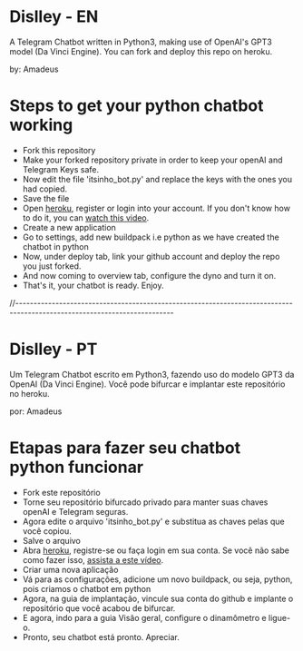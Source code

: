 # Dislley - EN

A Telegram Chatbot written in Python3, making use of OpenAI's GPT3 model (Da Vinci Engine). You can fork and deploy this repo on heroku.

by: Amadeus 

# Steps to get your python chatbot working
- Fork this repository 
- Make your forked repository private in order to keep your openAI and Telegram Keys safe.
- Now edit the file 'itsinho_bot.py' and replace the keys with the ones you had copied.
- Save the file
- Open <a href='https://dashboard.heroku.com'>heroku</a>, register or login into your account. If you don't know how to do it, you can <a href='https://youtu.be/uFWd9ivmuUI'>watch this video</a>.
- Create a new application
- Go to settings, add new buildpack i.e python as we have created the chatbot in python
- Now, under deploy tab, link your github account and deploy the repo you just forked.
- And now coming to overview tab, configure the dyno and turn it on.
- That's it, your chatbot is ready. Enjoy.

//-------------------------------------------------------------------------------------------------------------------------

# Dislley - PT

Um Telegram Chatbot escrito em Python3, fazendo uso do modelo GPT3 da OpenAI (Da Vinci Engine). Você pode bifurcar e implantar este repositório no heroku.

por: Amadeus

# Etapas para fazer seu chatbot python funcionar
- Fork este repositório
- Torne seu repositório bifurcado privado para manter suas chaves openAI e Telegram seguras.
- Agora edite o arquivo 'itsinho_bot.py' e substitua as chaves pelas que você copiou.
- Salve o arquivo
- Abra <a href='https://dashboard.heroku.com'>heroku</a>, registre-se ou faça login em sua conta. Se você não sabe como fazer isso, <a href='https://youtu.be/uFWd9ivmuUI'>assista a este vídeo</a>.
- Criar uma nova aplicação
- Vá para as configurações, adicione um novo buildpack, ou seja, python, pois criamos o chatbot em python
- Agora, na guia de implantação, vincule sua conta do github e implante o repositório que você acabou de bifurcar.
- E agora, indo para a guia Visão geral, configure o dinamômetro e ligue-o.
- Pronto, seu chatbot está pronto. Apreciar.


